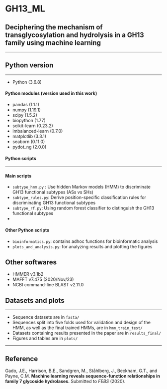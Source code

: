 # GH13_ML
## Deciphering the mechanism of transglycosylation and hydrolysis in a GH13 family using machine learning 
----------------

## Python version 
-----------------
- Python (3.6.8)

#### Python modules (version used in this work)
- pandas (1.1.1)
- numpy (1.19.1)
- scipy (1.5.2)
- biopython (1.77)
- scikit-learn (0.23.2)
- imbalanced-learn (0.7.0)
- matplotlib (3.3.1)
- seaborn (0.11.0)
- pydot_ng (2.0.0)

#### Python scripts
-----------------------
#### Main scripts
- `subtype_hmm.py` : Use hidden Markov models (HMM) to discriminate GH13 functional subtypes (ASs vs SHs)
- `subtype_rules.py`: Derive position-specific classification rules for discriminating GH13 functional subtypes
- `subtype_rf.py`: Using random forest classifier to distinguish the GH13 functional subtypes
- 
#### Other Python scripts
- `bioinformatics.py`: contains adhoc functions for bioinformatic analysis
- `plots_and_analysis.py`: for analyzing results and plotting the figures

## Other softwares
- HMMER v3.1b2
- MAFFT v7.475 (2020/Nov/23)
- NCBI command-line BLAST v2.11.0



## Datasets and plots
-------------------------
- Sequence datasets are in `fasta/`
- Sequences split into five folds used for validation and design of the HMM, as well as the final trained HMMs, are in `hmm_train_test/` 
- Datasets containing results presented in the paper are in `results_final/`
- Figures and tables are in `plots/`
-------------------------
## Reference

Gado, J.E., Harrison, B.E., Sandgren, M., Ståhlberg, J., Beckham, G.T., and Payne, C.M. **Machine learning reveals sequence-function relationships in family 7 glycoside hydrolases.** Submitted to *FEBS* (2020).

